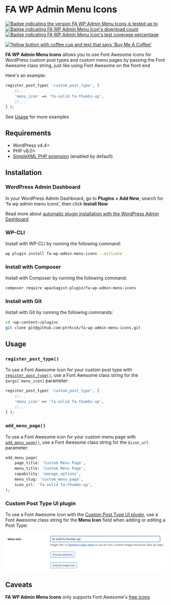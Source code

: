 # FA WP Admin Menu Icons

[![Badge indicating the version FA WP Admin Menu Icons is tested up to](https://img.shields.io/wordpress/plugin/tested/fa-wp-admin-menu-icons.svg)](https://wordpress.org/plugins/fa-wp-admin-menu-icons/) 
[![Badge indicating FA WP Admin Menu Icon's download count](https://img.shields.io/wordpress/plugin/dt/fa-wp-admin-menu-icons.svg)](https://wordpress.org/plugins/fa-wp-admin-menu-icons/) 
[![Badge indicating FA WP Admin Menu Icon's test coverage percentage](https://api.codeclimate.com/v1/badges/8e7095f8f9347a38a868/test_coverage)](https://codeclimate.com/github/ptrkcsk/fa-wp-admin-menu-icons/test_coverage)

<a href="https://www.buymeacoffee.com/patrikcsak" target="_blank">
    <img src="https://cdn.buymeacoffee.com/buttons/v2/default-yellow.png" alt="Yellow button with coffee cup and text that says 'Buy Me A Coffee'" style="height: 30px !important;width: 109px !important;">
</a>

**FA WP Admin Menu Icons** allows you to use Font Awesome icons for WordPress custom post types and custom menu pages by passing the Font Awesome class string, just like using Font Awesome on the front end

Here's an example:

```php
register_post_type( 'custom_post_type', [
    //...
    'menu_icon' => 'fa-solid fa-thumbs-up',
    //...
] );
```

See [Usage](#usage) for more examples

## Requirements

- WordPress v4.4+
- PHP v8.0+
- [SimpleXML PHP extension](https://www.php.net/manual/en/simplexml.installation.php) (enabled by default)

## Installation

### WordPress Admin Dashboard

In your WordPress Admin Dashboard, go to **Plugins > Add New**, search for 'fa wp admin menu icons', then click **Install Now**

Read more about [automatic plugin installation with the WordPress Admin Dashboard](https://wordpress.org/support/article/managing-plugins/#automatic-plugin-installation-1)

### WP-CLI

Install with WP-CLI by running the following command:

```sh
wp plugin install fa-wp-admin-menu-icons --activate
```

### Install with Composer

Install with Composer by running the following command:

```sh
composer require wpackagist-plugin/fa-wp-admin-menu-icons
```

### Install with Git

Install with Git by running the following commands:

```sh
cd <wp-content>/plugins
git clone git@github.com:ptrkcsk/fa-wp-admin-menu-icons.git
```

## Usage

### `register_post_type()`

To use a Font Awesome icon for your custom post type with [`register_post_type()`](http://developer.wordpress.org/reference/functions/register_post_type/), use a Font Awesome class string for the `$args['menu_icon]` parameter:

```php
register_post_type( 'custom_post_type', [
    //...
    'menu_icon' => 'fa-solid fa-thumbs-up',
    //...
] );
```

### `add_menu_page()`

To use a Font Awesome icon for your custom menu page with [`add_menu_page()`](http://developer.wordpress.org/reference/functions/add_menu_page/), use a Font Awesome class string for the `$icon_url` parameter:

```php
add_menu_page(
    page_title: 'Custom Menu Page',
    menu_title: 'Custom Menu Page',
    capability: 'manage_options',
    menu_slug: 'custom_menu_page',
    icon_url: 'fa-solid fa-thumbs-up',
);
```

### Custom Post Type UI plugin

To use a Font Awesome icon with the [Custom Post Type UI plugin](https://wordpress.org/plugins/custom-post-type-ui/), use a Font Awesome class string for the **Menu Icon** field when adding or editing a Post Type:

![Screenshot of Custom Post Type UI Menu Icon field populated with 'fa-solid fa-thumbs-up'](documentation/cpt-ui.png)

## Caveats

**FA WP Admin Menu Icons** only supports Font Awesome's [free icons](https://fontawesome.com/search?o=r&m=free)
